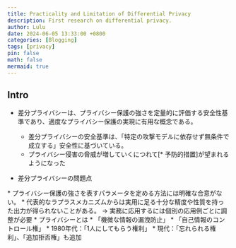 ```yaml
---
title: Practicality and Limitation of Differential Privacy
description: First research on differential privacy.
author: Lulu
date: 2024-06-05 13:33:00 +0800
categories: [Blogging]
tags: [privacy]
pin: false
math: false
mermaid: true
---
```

## Intro
* 差分プライバシーは、プライバシー保護の強さを定量的に評価する安全性基準であり、適度なプライバシー保護の実現に有用な概念である。
    * 差分プライバシーの安全基準は、「特定の攻撃モデルに依存せず無条件で成立する」安全性に基づいている。
    * プライバシー侵害の脅威が増していくにつれて[* 予防的措置]が望まれるようになった


* 差分プライバシーの問題点
<dr>
    * プライバシー保護の強さを表すパラメータを定める方法には明確な合意がない。
    <dr>
    * 代表的なラプラスメカニズムからは実用に足る十分な精度や性質を持った出力が得られないことがある。
    <dr>
	→ 実務に応用するには個別の応用例ごとに調整が必要
    <dr>
* プライバシーとは
 <dr>
    * 「機微な情報の漏洩防止」
     <dr>
    * 「自己情報のコントロール権」
     <dr>
    * 1980年代：「1人にしてもらう権利」
     <dr>
    * 現代：「忘れられる権利」、「追加拒否権」も追加
     <dr>